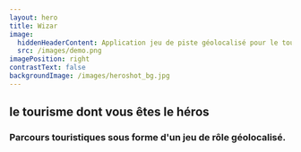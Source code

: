 ```yaml
---
layout: hero
title: Wizar
image:
  hiddenHeaderContent: Application jeu de piste géolocalisé pour le tourisme -  Wizar
  src: /images/demo.png
imagePosition: right
contrastText: false
backgroundImage: /images/heroshot_bg.jpg
---
```

## le tourisme dont vous êtes le héros
### Parcours touristiques sous forme d'un jeu de rôle géolocalisé.
